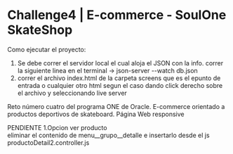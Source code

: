 # Challenge4  | E-commerce - SoulOne SkateShop
Como ejecutar el proyecto:
1. Se debe correr el servidor local el cual aloja el JSON con la info. correr la siguiente linea en el 
terminal -> json-server --watch db.json
2. correr el archivo index.html de la carpeta screens que es el epunto de entrada o cualquier otro html segun el caso dando 
click derecho sobre el archivo y seleccionando live server

Reto número cuatro del programa ONE de Oracle. E-commerce orientado a productos deportivos de skateboard.  Página Web responsive

PENDIENTE
1.Opcion ver producto    
eliminar el contenido de menu__grupo__detalle e insertarlo desde el js productoDetail2.controller.js
